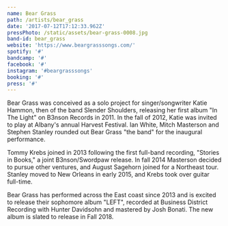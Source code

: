 ```yaml
---
name: Bear Grass
path: /artists/bear_grass
date: '2017-07-12T17:12:33.962Z'
pressPhoto: /static/assets/bear-grass-0008.jpg
band-id: bear_grass
website: 'https://www.beargrasssongs.com/'
spotify: '#'
bandcamp: '#'
facebook: '#'
instagram: '#beargrasssongs'
booking: '#'
press: '#'
---
```

Bear Grass was conceived as a solo project for singer/songwriter Katie Hammon, then of the band Slender Shoulders, releasing her first album "In The Light" on B3nson Records in 2011. In the fall of 2012, Katie was invited to play at Albany's annual Harvest Festival. Ian White, Mitch Masterson and Stephen Stanley rounded out Bear Grass "the band" for the inaugural performance. 

Tommy Krebs joined in 2013 following the first full-band recording, "Stories in Books," a joint B3nson/Swordpaw release. In fall 2014 Masterson decided to pursue other ventures, and August Sagehorn joined for a Northeast tour. Stanley moved to New Orleans in early 2015, and Krebs took over guitar full-time. 

Bear Grass has performed across the East coast since 2013 and is excited to release their sophomore album "LEFT", recorded at Business District Recording with Hunter Davidsohn and mastered by Josh Bonati. The new album is slated to release in Fall 2018.
